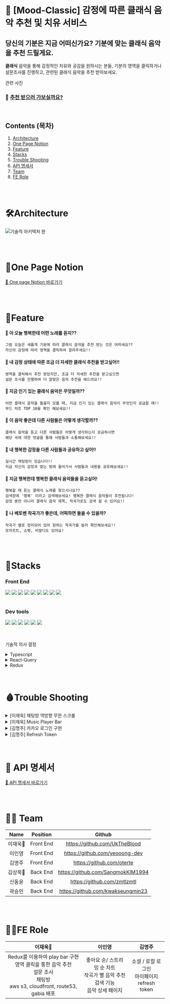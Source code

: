 # 🎹 [Mood-Classic] 감정에 따른 클래식 음악 추천 및 치유 서비스

## 당신의 기분은 지금 어떠신가요? 기분에 맞는 클래식 음악을 추천 드릴게요.
**클래식** 음악을 통해 감정적인 치유와 공감을 원하시는 분들, 기분의 영역을 클릭하거나 설문조사를 진행하고, 관련된 클래식 음악을 추천 받아보세요.

관련 사진

### 🎻 [추천 받으러 가보실까요?](https://mood-classic.site/)

<br />

## Contents (목차)
1. [Architecture](#Architecture)
2. [One Page Notion](#One-Page-Notion)
3. [Feature](#Feature)
4. [Stacks](#Stacks)
5. [Trouble Shooting](#Trouble-Shooting)
6. [API 명세서](#API-명세서)
7. [Team](#Team)
8. [FE Role](#FE-Role)

<br />
<br />

# 🛠Architecture
![기술적 아키텍처 완](https://user-images.githubusercontent.com/103476685/232488401-21e8ec99-7748-460f-b92c-7357f0772e08.png)

<br />
<br />

# 📖One Page Notion
[📕 One page Notion 바로가기](https://www.notion.so/Mood-Classic-c51f26f6ce2f4442a747f01959dcbc94)

<br />
<br />

# 🎹Feature 
#### 🎻 아 오늘 행복한데 어떤 노래를 듣지??
  ```
  그럼 오늘은 새롭게 기분에 따라 클래식 음악을 추천 받는 것은 어떠세요??
  자신의 감정에 따라 영역을 클릭하여 알려주세요!!
  ```
#### 🎸 내 감정 상태에 따른 조금 더 자세한 클래식 추천을 받고싶어!!
  ```
  영역을 클릭해서 추천 받았지만, 조금 더 자세한 추천을 받고싶으면
  설문 조사를 진행하여 더 알맞은 음악 추천을 해드려요!!
  ```
#### 🎼 지금 인기 있는 클래식 음악은 무엇일까??
  ```
  어떤 클래식 음악을 들을지 모를 때, 지금 인기 있는 클래식 음악이 무엇인지 궁금할 때!!
  무드 차트 TOP 10을 확인 해보세요!!
  ```
#### 🎺 이 음악 좋은데 다른 사람들은 어떻게 생각할까??
  ```
  클래식 음악을 듣고 다른 사람들은 어떻게 생각하는지 궁금하시면
  해당 곡에 대한 댓글을 통해 사람들과 소통해보세요!!
  ```
#### 🎷 내 행복한 감정을 다른 사람들과 공유하고 싶어!!
  ```
  실시간 채팅방이 있습니다!! 
  지금 자신의 감정과 맞는 방에 들어가서 사람들과 내용을 공유해보세요!!
  ```
#### 📯 지금 행복한데 행복한 클래식 음악들을 듣고싶어!
  ```
  행복할 때 듣는 클래식 노래를 찾으시나요?? 
  검색창에 '행복' 이라고 검색해보세요! 행복한 클래식 음악들이 추천됩니다!
  감정 뿐만 아니라 클래식 음악 제목, 작곡가로도 검색 할 수 있어요!!
  ```
#### 🥁 나 베토벤 작곡가가 좋은데, 어떡하면 들을 수 있을까?
  ```
  작곡가 별로 정리되어 있어 원하는 작곡가를 눌러 확인해보세요!!
  모차르트, 쇼팽, 비발디도 있어요!
  ```

<br />
<br />

# 🎩Stacks
### Front End

<div>
  <img src="https://img.shields.io/badge/TYPESCRIPT-3178C6?style=for-the-badge&logo=Typescript&logoColor=black"> 
  <img src="https://img.shields.io/badge/REACT-61DAFB?style=for-the-badge&logo=REACT&logoColor=black"> 
  <img src="https://img.shields.io/badge/REACT QUERY-FF4154?style=for-the-badge&logo=React Query&logoColor=white"> 
  <img src="https://img.shields.io/badge/styledComponents-DB7093?style=for-the-badge&logo=styledComponents&logoColor=white"> 
  <img src="https://img.shields.io/badge/CSS3-1572B6?style=for-the-badge&logo=CSS3&logoColor=white"> 
  <img src="https://img.shields.io/badge/AXIOS-5A29E4?style=for-the-badge&logo=AXIOS&logoColor=white"> 
  <img src="https://img.shields.io/badge/REACT ROUTER-CA4245?style=for-the-badge&logo=REACTROUTER&logoColor=white"> 
  <img src="https://img.shields.io/badge/redux-764ABC?style=for-the-badge&logo=#764ABC&logoColor=white"> 
  <img src="https://img.shields.io/badge/socket.io-3010101?style=for-the-badge&logo=socketdotio&logoColor=white"> 
</div>

<br />

### Dev tools
<div>
  <img src="https://img.shields.io/badge/Github-181717?style=for-the-badge&logo=GITHUB&logoColor=white"> 
  <img src="https://img.shields.io/badge/VISUAL STUDIO CODE-007ACC?style=for-the-badge&logo=VISUAL STUDIO CODE&logoColor=white"> 
  <img src="https://img.shields.io/badge/Git-F05032?style=for-the-badge&logo=Git&logoColor=white"> 
  <img src="https://img.shields.io/badge/Figma-F24E1E?style=for-the-badge&logo=FIGMA&logoColor=white"> 
  <img src="https://img.shields.io/badge/notion-000000?style=for-the-badge&logo=notion&logoColor=white"> 
  <img src="https://img.shields.io/badge/amazons 3-569A31?style=for-the-badge&logo=amazons3&logoColor=white"> 
</div>

<br />
<br />

기술적 의사 결정 
<details>
  <summary>Typescript</summary>
  <div markdown="2">
    <div>
      
      - 높은 수준의 코드 탐색과 디버깅으로 버그 예방
        → 코드의 목적을 명시하고 목적에 맞지 않는 타입의 변수나 함수들에서 에러를 발생시켜 버그를 사전에 제거
        → 코드 자동 완성이나 실행 전 피드백을 제공하여 작업과 동시에 디버깅이 가능하여 생산성을 높일 수 있음
  </div>
</details>
  
<details>
  <summary>React-Query</summary>
  <div markdown="2">
    <div>
      
      - API 호출에 필요한 로직을 구현하는 것이 더욱 간단
      - 데이터를 가져오는 데 필요한 로딩, 에러 및 캐싱 상태를 쉽게 관리
      - API 호출을 자동으로 캐시하고, 일시적으로 인터넷 연결이 끊겼을 때에도 캐시된 데이터를 제공
  </div>
</details>
<details>
  <summary>Redux</summary>
  <div markdown="2">
    <div>
      
      1. 요구사항
        - 음악 플레이어 바를 구현하는데 있어 전역적으로 상태를 관리할 수 있어야 함
      
      2. 선택지
        1안) Recoil을 사용하여 전역 상태를 관리
        2안) Redux를 사용하여 전역 상태 관리
      
      3. 의사 결정
        - 처음 잡은 전역으로 관리하려는 state가 적었지만, 추후에 플레이 리스트를 만들거나 
          자신이 듣고 싶은 음악을 추가하는 등 음악 플레이어 바의 확장성이 넓어지고 커질 수 있어 
          Redux를 사용하는 것으로 결정하게 됨
  </div>
</details>

<br />
<br />

# 🩸Trouble Shooting
<details>
  <summary>[이재욱] 채팅방 역방향 무한 스크롤</summary>
  <div markdown="2">
    <div>
      
       1. 채팅방에서 무한 스크롤 구현 시 스크롤이 맨 위로 고정되는 문제
        스크롤을 최상단으로 올렸을 때, 새로운 데이터들이 로딩이 되면서
        스크롤의 위치가 최상단에서 이전 스크롤 위치로 변경돼야 한다.
         → 즉, 데이터가 로딩이 되고 스크롤의 위치가 맨 위로 되어 있어,
        보여지는 데이터의 값들이 순서대로 보여지지 않는데,
        스크롤의 위치를 변경하여 순서대로 보이도록 해야 한다.
      
      2. 접근
        1) prevScroll을 state 값으로 만들고, 들어왔을 때, scrollRef.current.scrollHeight 값으로 지정해준다.
        2) target이 들어왔을 때, 바뀐 scrollRef.current.scrollHeight 에서 prevScroll을 뺀 것을 scrollTop으로 옮겨준다.
        3) prevScroll을 scrollRef.current.scrollHeight로 지정해준다.
           → 바로바로 적용이 될 줄 알았지만, prevScroll이 scrollRef.current.scrollHeight로 지정되었을 때, 
            채팅 방의 채팅 내역을 불러오기 전에 prevScroll이 지정되어 문제가 생겼다.
      
      3. 해결
        - prevScroll을 시간 차를 두어 prevScroll을 지정해주어 채팅방 내역이 들어왔을 때, 
        prevScroll을 지정할 수 있도록 setTimeout을 사용하여 해결
      
      4. 리팩토링
        1) prevScroll을 setTimeout으로 시간을 지정했을 때, 지정한 시간보다 이전 채팅 방 내역을 받는 시간이 긴 경우 
        prevScroll의 지정이 늦게 될 것 같다는 생각이 들어 다른 방법을 찾아보았음.
        2) prevScroll은 받아온 채팅 내역 즉, 설정해둔 state(beforeChatData)가 변경되었을 때, 
        prevScroll을 다시 set하는 로직으로 구현하였다.
        3) 이로 인해 만약 채팅 방의 이전 내역들을 불러오는데, 시간이 걸리더라도 prevScroll이 
        필요한 타이밍에 변경되도록 로직을 수정하였다. 

  </div>
</details>
<details>
  <summary>[이재욱] Music Player Bar</summary>
  <div markdown="2">
    <div>
      
      1. 많은 페이지에서 사용하는 Music Player Bar를 만들어야 하는 문제
        많은 페이지에서 music player를 사용할 수 있는 컴포넌트를 만들어야 했다.
        요구 사항:  페이지 이동을 해도 음악이 끊기지 않아야 함
      
      2. 선택 사항
        1) Audio-h5-player 라이브러리를 사용하여 player bar을 구현
        2) Music Player을 Custom하여 구현
      
        → 이미 구현해둔 streaming을 올리는 api에서 사용하는 onTimeUpdate 이벤트가 
          Audio-h5-player에서 사용할 수 없고, 내가 원하는 대로 css를 사용하여 표현하기 어려워 
          custom하여 사용하기로 결정
      3. 접근 및 구현
        1) music의 총 시간과 진행되고 있는 시간 
          - audio에서 제공하는 currentTime 과 duration을 사용하여 
            01 : 33 / 03 : 45 같은 음악의 시간을 계산하여 표시해주었음
            → duration과 currentTime은 사용자가 알기 쉽게 알려주는 것이 아닌 
              3분이면 180.43614 같이 소수점까지 나타내기 때문에 이를 해결하기 위해 
              calcurate라는 함수를 만들어 분과 초를 나누어 표현해주었다.
        2) prograss bar 구현
          - 음악이 진행되고 있는 재생 바를 구현해야 하는데, dealt라는 state를 만듦
          - 음악의 진행률울 %로 구하기 위해 currentTime을 duration으로 나누고 이를 100을 곱하였음
            → 위의 값을 string으로 변환하여 setDealt로 dealt에 넣어줌
              (dealt를 스타일 컴포넌트의 background-color로 prop를 내려 구현)
        3) 전역으로 관리하며 페이지 이동 시에도 끊기지 않도록 구현
          - 전역으로 관리 : redux를 통해 모든 컴포넌트에서 접근할 수 있도록 구현
          - 페이지 이동시 음악이 끊기지 않도록 구현
            : react-router-dom에서 제공하는 outlet 메서드를 통해 layout을 구상하여 해결
  </div>
</details>
<details>
  <summary>[김명주] 카카오 로그인 구현</summary>
  <div>
    <div markdown="2">
      1. 카카오 로그인 구현 시, 백엔드에서 보내는 토큰을 받아올 수 없는 문제
        - 백엔드에서 구현과 관련된 로직을 전부 처리하고, jwt 토큰을 발급받아 프론트엔드로 건네주고, 
          프론트엔드에서 그 토큰을 저장한다.
          → 프론트엔드에서는 카카오 로그인 버튼만 구현하고, 버튼 클릭 시 지정된 Redirect URI에서 
            POST 요청을 통해 토큰을 받고 저장해야한다.
      
      2. 접근
        백엔드에서 모든 로직을 처리하고 프론트엔드에 토큰을 넘겨준다.
        →  프론트엔드에서는 버튼만 구현하고 클릭 시 Redirect URI로 이동하게 하면 되었으나, 
          서로 도메인 주소가 다를 경우 백엔드에서 보내준 토큰을 프론트엔드에서는 
          접근할 방법이 없어서 이 방법으로는 구현 실패
      
      3. 해결 
        - 프론트엔드에서 백엔드에게 인가코드를 넘겨주고, 백엔드에서는 받은 인가코드를 가지고 로직을 처리하여 
          프론트엔드에게 토큰을 넘겨준다
          → 프론트엔드는 로그인 버튼 클릭 시 지정된 Redirect URI로 이동하게 만들고 백엔드에서도 
            프론트엔드에서 접근 가능한 Redirect URI를 설정한 뒤, 프론트엔드는 그곳에서 카카오쪽에서 
            보내준 인가 코드를 백엔드에게 보내주고 JWT 토큰을 성공적으로 받아올 수 있었다.
  </div>
</details>
  
<details>
  <summary>[김명주] Refresh Token</summary>
  <div>
    <div markdown="2">
      1. 액세스 토큰 만료 시, 요청을 보내면 토큰이 갱신되지않고 에러가 발생
        - 백엔드에서 지정한 에러 status가 나오면, 리프레시 토큰을 이용하여 액세스 토큰을 갱신하고 
        만료 시 실패한 요청을 다시 실행한다.
          → 프론트엔드는 특정 에러 status 일 경우 액세스 토큰을 갱신하고 요청을 다시 보내야 한다.
      
      2. 접근
        1) interceptor.request에 setTimeout을 추가해 액세스 토큰 만료 직전에 갱신 
          →  axios 요청 시마다 서버에 토큰 갱신 요청을 보내게 되고 이렇게 될 경우 서버에 부하가 많이 가게 된다. 
          정상적으로 처리된다 해도 setTimeout이 매 요청마다 실행되기 때문에 갱신이 제대로 되지 않는다.
        2) interceptor.response에 에러 발생시, 그 에러 status가 백엔드에서 지정한 오류 번호일 시 갱신 요청
          → axios 요청에 대한 응답으로 오류가 발생하고 그 오류 코드가 백엔드에서 지정한 419 에러일 시, 
          토큰이 만료되어 생긴거라고 판단하여 리프레시 토큰을 이용해 액세스 토큰을 갱신한다.
          → interceptor를 이용해 응답을 가로채서, 토큰을 갱신하는데 까지는 성공했으나, 실패한 요청을 다시 보내는것은 구현 실패
        3) 만료로 인해 실패한 요청을 저장하고, 토큰 갱신 후 저장된 실패한 요청을 다시 실행
          → 어떤 instance에서 실패한 요청인지를 지정해주지 않아서 생긴 문제
          → interceptor 안에서 실패한 요청을 저장하고, 토큰을 갱신한 뒤에 저장한 요청을 다시 실행하여 리턴
      
      3. 보완
        로그인을 하지 않은 사람도 이용할 수 있는 기능을 로그인 된 사람이 이용할 경우에 토큰이 만료되면 에러가 발생하는 문제
          → instance를 추가로 하나 더 생성하여 대응
  </div>
</details>

<br />
<br />
  
# 📑 API 명세서
  [🔖 API 명세서 바로가기](https://www.notion.so/32ab485ea57e4ffdb7c2b90b0f251555?v=a4f5131a32a74d17971850d9afadabd7)
  
<br />
<br />
  
# 👨‍💻 Team

| Name | Position | Github |
|:-:|:-:|:-:|
| 이재욱👑 | Front End | https://github.com/UkTheBlood |
| 이인영 | Front End | https://github.com/yeooong-dev |
| 김명주 | Front End | https://github.com/oterte |
| 김상목👑 | Back End | https://github.com/SangmokKIM1994 |
| 신동윤 | Back End | https://github.com/zmtlzmtl |
| 곽승민 | Back End | https://github.com/kwakseungmin23 |

<br />
<br />

# 👩‍💻FE Role


| 이재욱👑 | 이인영 | 김명주 |
|:-:|:-:|:-:|
| Redux를 이용하여 play bar 구현<br/> 영역 클릭을 통한 음악 추천 <br/> 설문 조사 <br/> 채팅방 <br/> aws s3, cloudfront, route53, gabia 배포 | 좋아요 순/ 스트리밍 순 차트 <br/> 작곡가 별 음악 추천 <br/> 검색 기능 <br/> 음악 상세 페이지 <br/> | 소셜 / 로컬 로그인 <br/> 마이페이지 <br/> refresh token |








